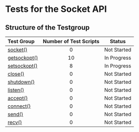 # Tests for the Socket API

## Structure of the Testgroup
| Test Group                                                                     | Number of Test Scripts | Status
|:-------------------------------------------------------------------------------|:----------------------:|:-----------:|
| [socket()](socket/README.md)                                                   | 0                      | Not Started |
| [getsockopt()](getsockopt/README.md)                                           | 10                     | In Progress |
| [setsockopt()](setsockopt/README.md)                                           | 8                      | In Progress |
| [close()](close/README.md)                                                     | 0                      | Not Started |
| [shutdown()](shutdown/README.md)                                               | 0                      | Not Started |
| [listen()](listen/README.md)                                                   | 0                      | Not Started |
| [accept()](accept/README.md)                                                   | 0                      | Not Started |
| [connect()](connect/README.md)                                                 | 0                      | Not Started |
| [send()](send/README.md)                                                       | 0                      | Not Started |
| [recv()](recv/README.md)                                                       | 0                      | Not Started |
